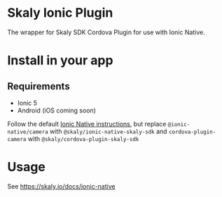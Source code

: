 # Skaly Ionic Plugin

The wrapper for Skaly SDK Cordova Plugin for use with Ionic Native.

# Install in your app

## Requirements

 - Ionic 5
 - Android (iOS coming soon)

Follow the default [Ionic Native instructions](https://ionicframework.com/docs/native/community), but replace `@ionic-native/camera` with `@skaly/ionic-native-skaly-sdk` and `cordova-plugin-camera` with `@skaly/cordova-plugin-skaly-sdk`

# Usage

See https://skaly.io/docs/ionic-native